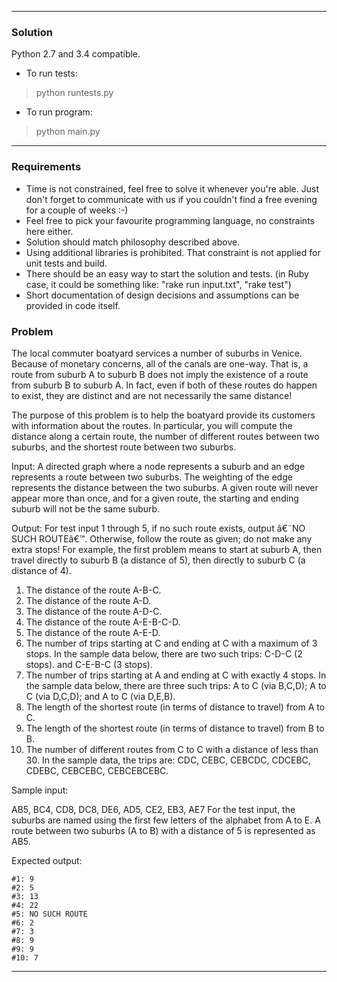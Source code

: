 ----------------------------

### Solution
Python 2.7 and 3.4 compatible.

* To run tests:
>python runtests.py

* To run program:
>python main.py

----------------------------

### Requirements
* Time is not constrained, feel free to solve it whenever you're able. Just don't forget to communicate with us if you couldn't find a free evening for a couple of weeks :-)
* Feel free to pick your favourite programming language, no constraints here either.
* Solution should match philosophy described above.
* Using additional libraries is prohibited. That constraint is not applied for unit tests and build.
* There should be an easy way to start the solution and tests. (in Ruby case, it could be something like: "rake run input.txt", "rake test")
* Short documentation of design decisions and assumptions can be provided in code itself.

### Problem
The local commuter boatyard services a number of suburbs in Venice. Because of monetary concerns, all of the canals are one-way. That is, a route from suburb A to suburb B does not imply the existence of a route from suburb B to suburb A. In fact, even if both of these routes do happen to exist, they are distinct and are not necessarily the same distance!

The purpose of this problem is to help the boatyard provide its customers with information about the routes. In particular, you will compute the distance along a certain route, the number of different routes between two suburbs, and the shortest route between two suburbs.

Input: A directed graph where a node represents a suburb and an edge represents a route between two suburbs. The weighting of the edge represents the distance between the two suburbs. A given route will never appear more than once, and for a given route, the starting and ending suburb will not be the same suburb.

Output: For test input 1 through 5, if no such route exists, output â€˜NO SUCH ROUTEâ€™. Otherwise, follow the route as given; do not make any extra stops! For example, the first problem means to start at suburb A, then travel directly to suburb B (a distance of 5), then directly to suburb C (a distance of 4).

1. The distance of the route A-B-C.
2. The distance of the route A-D.
3. The distance of the route A-D-C.
4. The distance of the route A-E-B-C-D.
5. The distance of the route A-E-D.
6. The number of trips starting at C and ending at C with a maximum of 3 stops. In the sample data below, there are two such trips: C-D-C (2 stops). and C-E-B-C (3 stops).
7. The number of trips starting at A and ending at C with exactly 4 stops. In the sample data below, there are three such trips: A to C (via B,C,D); A to C (via D,C,D); and A to C (via D,E,B).
8. The length of the shortest route (in terms of distance to travel) from A to C.
9. The length of the shortest route (in terms of distance to travel) from B to B.
10. The number of different routes from C to C with a distance of less than 30. In the sample data, the trips are: CDC, CEBC, CEBCDC, CDCEBC, CDEBC, CEBCEBC, CEBCEBCEBC.

Sample input:

AB5, BC4, CD8, DC8, DE6, AD5, CE2, EB3, AE7
For the test input, the suburbs are named using the first few letters of the alphabet from A to E. A route between two suburbs (A to B) with a distance of 5 is represented as AB5.

Expected output:

```
#1: 9
#2: 5
#3: 13
#4: 22
#5: NO SUCH ROUTE
#6: 2
#7: 3
#8: 9
#9: 9
#10: 7
```

----------------------------
